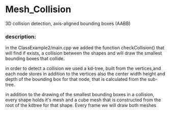 # Mesh_Collision
3D collision detection, axis-aligned bounding boxes (AABB) 

### description:
in the ClassExample2/main.cpp we added the function checkCollision() that will find if exists,
a collision between the shapes and will draw the smallest bounding boxes that collide.

in order to detect a collision we used a kd-tree, built from the vertices,and each node stores
in addition to the vertices also the center width height and depth of the bounding box for that node, that is calculated from the sub-tree.

in addition to the drawing of the smallest bounding boxes in a collision, 
every shape holds it's mesh and a cube mesh that is constructed from the root of the kdtree for that shape. Every frame we will draw both meshes
